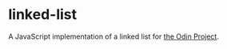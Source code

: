 # linked-list
A JavaScript implementation of a linked list for [the Odin Project](https://www.theodinproject.com/lessons/javascript-linked-lists).
